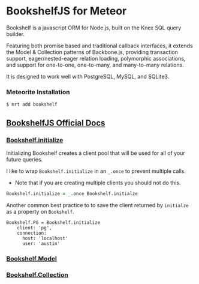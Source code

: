 # BookshelfJS for Meteor

Bookshelf is a javascript ORM for Node.js, built on the Knex SQL query builder.

Featuring both promise based and traditional callback interfaces, it extends the Model & Collection patterns of Backbone.js, providing transaction support, eager/nested-eager relation loading, polymorphic associations, and support for one-to-one, one-to-many, and many-to-many relations.

It is designed to work well with PostgreSQL, MySQL, and SQLite3.

### Meteorite Installation
`$ mrt add bookshelf`

## [BookshelfJS Official Docs](http://bookshelfjs.org/)

### [Bookshelf.initialize](http://bookshelfjs.org/#Initialize)
Initializing Bookshelf creates a client pool that will be used for all of your future queries.

I like to wrap `Bookshelf.initialize` in an `_.once` to prevent multiple calls.
  * Note that if you are creating multiple clients you should not do this.

```coffeescript
Bookshelf.initialize = _.once Bookshelf.initialze
```

Another common best practice to to save the client returned by `initialze` as a property on `Bookshelf`.

```
Bookshelf.PG = Bookshelf.initialize
    client: 'pg',
    connection:
      host: 'localhost'
      user: 'austin'
```

### [Bookshelf.Model](http://bookshelfjs.org/#Model)

### [Bookshelf.Collection](http://bookshelfjs.org/#Collection)

